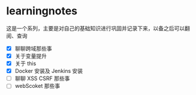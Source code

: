<!--
 * @Description: Read Me
 * @Author: wangyi
 * @Date: 2019-08-31 15:49:59
 * @LastEditTime: 2019-11-03 16:45:32
 * @LastEditors: Please set LastEditors
 -->

# learningnotes

这是一个系列，主要是对自己的基础知识进行巩固并记录下来，以备之后可以翻阅、查询

- [x] 聊聊跨域那些事
- [x] 关于变量提升
- [x] 关于 this
- [x] Docker 安装及 Jenkins 安装
- [ ] 聊聊 XSS CSRF 那些事
- [ ] webScoket 那些事
